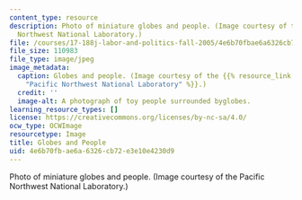 ```yaml
---
content_type: resource
description: Photo of miniature globes and people. (Image courtesy of the Pacific
  Northwest National Laboratory.)
file: /courses/17-188j-labor-and-politics-fall-2005/4e6b70fbae6a6326cb72e3e10e4230d9_17-188jf05.jpg
file_size: 110983
file_type: image/jpeg
image_metadata:
  caption: Globes and people. (Image courtesy of the {{% resource_link "08bf81f3-3776-48a0-9016-7505e497be40"
    "Pacific Northwest National Laboratory" %}}.)
  credit: ''
  image-alt: A photograph of toy people surrounded byglobes.
learning_resource_types: []
license: https://creativecommons.org/licenses/by-nc-sa/4.0/
ocw_type: OCWImage
resourcetype: Image
title: Globes and People
uid: 4e6b70fb-ae6a-6326-cb72-e3e10e4230d9
---
```

Photo of miniature globes and people. (Image courtesy of the Pacific Northwest National Laboratory.)